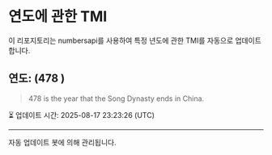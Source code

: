 
# 연도에 관한 TMI

이 리포지토리는 numbersapi를 사용하여 특정 년도에 관한 TMI를 자동으로 업데이트합니다.

## 연도: (478 )
> 478 is the year that the Song Dynasty ends in China.

⏳ 업데이트 시간: 2025-08-17 23:23:26 (UTC)

---
자동 업데이트 봇에 의해 관리됩니다.
